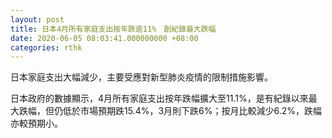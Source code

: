 ```yaml
---
layout: post
title: 日本4月所有家庭支出按年跌逾11%　創紀錄最大跌幅
date: 2020-06-05 08:03:41.000000000 +08:00
categories: rthk
---
```


日本家庭支出大幅減少，主要受應對新型肺炎疫情的限制措施影響。

日本政府的數據顯示，4月所有家庭支出按年跌幅擴大至11.1%，是有紀錄以來最大跌幅，但仍低於市場預期跌15.4%，3月則下跌6%；按月比較減少6.2%，跌幅亦較預期小。

